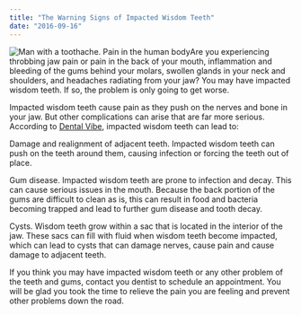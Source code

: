 ```yaml
---
title: "The Warning Signs of Impacted Wisdom Teeth"
date: "2016-09-16"
---
```


![Man with a toothache. Pain in the human body](/images/dentist-fairfield-ca-impacted-wisdom-teeth-300x200.jpeg)Are you experiencing throbbing jaw pain or pain in the back of your mouth, inflammation and bleeding of the gums behind your molars, swollen glands in your neck and shoulders, and headaches radiating from your jaw? You may have impacted wisdom teeth. If so, the problem is only going to get worse.

Impacted wisdom teeth cause pain as they push on the nerves and bone in your jaw. But other complications can arise that are far more serious. According to [Dental Vibe](https://www.dentalvibe.com/warning-signs-impacted-wisdom-teeth/), impacted wisdom teeth can lead to:

Damage and realignment of adjacent teeth. Impacted wisdom teeth can push on the teeth around them, causing infection or forcing the teeth out of place.

Gum disease. Impacted wisdom teeth are prone to infection and decay. This can cause serious issues in the mouth. Because the back portion of the gums are difficult to clean as is, this can result in food and bacteria becoming trapped and lead to further gum disease and tooth decay.

Cysts. Wisdom teeth grow within a sac that is located in the interior of the jaw. These sacs can fill with fluid when wisdom teeth become impacted, which can lead to cysts that can damage nerves, cause pain and cause damage to adjacent teeth.

If you think you may have impacted wisdom teeth or any other problem of the teeth and gums, contact you dentist to schedule an appointment. You will be glad you took the time to relieve the pain you are feeling and prevent other problems down the road.
